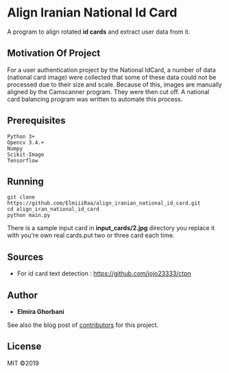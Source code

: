 # Align Iranian National Id Card
A program to align rotated **id cards** and extract user data from it.

## Motivation Of Project
For a user authentication project by the National IdCard, a number of data (national card image) were collected that some of these data could not be processed due to their size and scale. Because of this, images are manually aligned by the Camscanner program. They were then cut off. A national card balancing program was written to automate this process.

## Prerequisites
```
Python 3+
Opencv 3.4.+
Numpy
Scikit-Image
Tensorflow
```
## Running
```
git clone https://github.com/ElmiiiRaa/align_iranian_national_id_card.git
cd align_iran_national_id_card
python main.py
```
There is a sample input card in **input_cards/2.jpg** directory you replace it with you're own real cards.put two or three card each time.

## Sources
* For id card text detection : https://github.com/jojo23333/ctpn

## Author

* **Elmira Ghorbani** 

See also the blog post of [contributors](https://github.com/ElmiiiRaa/align_iranian_national_id_card) for this project.

## License
MIT ©2019
